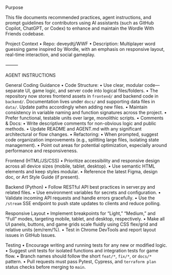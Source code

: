 Purpose

This file documents recommended practices, agent instructions, and prompt guidelines for contributors using AI assistants (such as GitHub Copilot, ChatGPT, or Codex) to enhance and maintain the Wordle With Friends codebase.

Project Context
• Repo: deveydtj/WWF
• Description: Multiplayer word guessing game inspired by Wordle, with an emphasis on responsive layout, real-time interaction, and social gameplay.

⸻

AGENT INSTRUCTIONS

General Coding Guidance
• Code Structure:
• Use clear, modular code—separate UI, game logic, and server code into logical files/folders.
• The repository now stores frontend assets in `frontend/` and backend code in
  `backend/`. Documentation lives under `docs/` and supporting data files in
  `data/`. Update paths accordingly when adding new files.
• Maintain consistency in variable naming and function signatures across the project.
• Prefer functional, testable units over large, monolithic scripts.
• Comments & Docs:
• Write descriptive comments for non-obvious logic and public methods.
• Update README and AGENT.md with any significant architectural or flow changes.
• Refactoring:
• When prompted, suggest code organization improvements (e.g., splitting large files, isolating state management).
• Point out areas for potential optimization, especially around performance and responsiveness.

Frontend (HTML/JS/CSS)
• Prioritize accessibility and responsive design across all device sizes (mobile, tablet, desktop).
• Use semantic HTML elements and keep styles modular.
• Reference the latest Figma, design doc, or Art Style Guide (if present).

Backend (Python)
• Follow RESTful API best practices in server.py and related files.
• Use environment variables for secrets and configuration.
• Validate incoming API requests and handle errors gracefully.
• Use the `/stream` SSE endpoint to push state updates to clients and reduce polling.

Responsive Layout
• Implement breakpoints for “Light,” “Medium,” and “Full” modes, targeting mobile, tablet, and desktop, respectively.
• Make all UI panels, buttons, and game grids scale fluidly using CSS flex/grid and relative units (em/rem/%).
• Test in Chrome DevTools and report layout issues in GitHub Issues.

Testing
• Encourage writing and running tests for any new or modified logic.
• Suggest unit tests for isolated functions and integration tests for game flow.
• Branch names should follow the short `feat/*`, `fix/*`, or `docs/*` pattern.
• Pull requests must pass Pytest, Cypress, and `terraform plan` status checks before merging to `main`.

